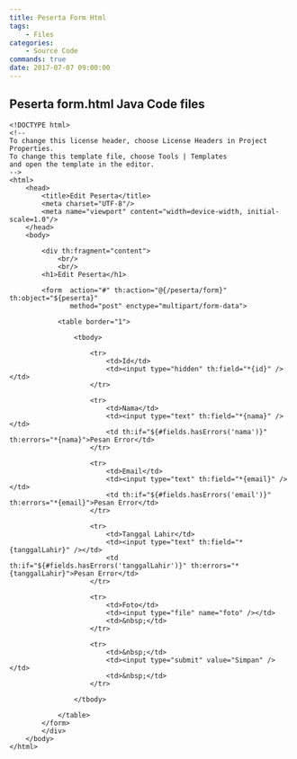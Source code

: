 ```yaml
---
title: Peserta Form Html
tags:
    - Files
categories:
    - Source Code
commands: true
date: 2017-07-07 09:00:00
---
```


## Peserta form.html Java Code files

    <!DOCTYPE html>
    <!--
    To change this license header, choose License Headers in Project Properties.
    To change this template file, choose Tools | Templates
    and open the template in the editor.
    -->
    <html>
        <head>
            <title>Edit Peserta</title>
            <meta charset="UTF-8"/>
            <meta name="viewport" content="width=device-width, initial-scale=1.0"/>
        </head>
        <body>
            
            <div th:fragment="content">
                <br/>
                <br/>
            <h1>Edit Peserta</h1>
            
            <form  action="#" th:action="@{/peserta/form}" th:object="${peserta}" 
                   method="post" enctype="multipart/form-data">
                
                <table border="1">
                    
                    <tbody>
                        
                        <tr>
                            <td>Id</td>
                            <td><input type="hidden" th:field="*{id}" /></td>
                        </tr>
                        
                        <tr>
                            <td>Nama</td>
                            <td><input type="text" th:field="*{nama}" /></td>
                            <td th:if="${#fields.hasErrors('nama')}" th:errors="*{nama}">Pesan Error</td>
                        </tr>
                        
                        <tr>
                            <td>Email</td>
                            <td><input type="text" th:field="*{email}" /></td>
                            <td th:if="${#fields.hasErrors('email')}" th:errors="*{email}">Pesan Error</td>
                        </tr>
                        
                        <tr>
                            <td>Tanggal Lahir</td>
                            <td><input type="text" th:field="*{tanggalLahir}" /></td>
                            <td th:if="${#fields.hasErrors('tanggalLahir')}" th:errors="*{tanggalLahir}">Pesan Error</td>
                        </tr>
                        
                        <tr>
                            <td>Foto</td>
                            <td><input type="file" name="foto" /></td>
                            <td>&nbsp;</td>
                        </tr>
                        
                        <tr>
                            <td>&nbsp;</td>
                            <td><input type="submit" value="Simpan" /></td>
                            <td>&nbsp;</td>
                        </tr>
                        
                    </tbody>
                    
                </table>
            </form>
            </div>
        </body>
    </html>

